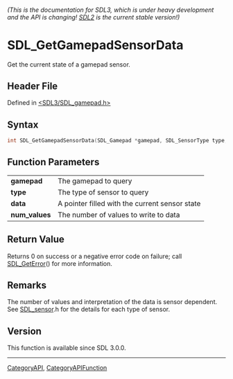###### (This is the documentation for SDL3, which is under heavy development and the API is changing! [SDL2](https://wiki.libsdl.org/SDL2/) is the current stable version!)
# SDL_GetGamepadSensorData

Get the current state of a gamepad sensor.

## Header File

Defined in [<SDL3/SDL_gamepad.h>](https://github.com/libsdl-org/SDL/blob/main/include/SDL3/SDL_gamepad.h)

## Syntax

```c
int SDL_GetGamepadSensorData(SDL_Gamepad *gamepad, SDL_SensorType type, float *data, int num_values);

```

## Function Parameters

|                    |                                                |
| ------------------ | ---------------------------------------------- |
| **gamepad**        | The gamepad to query                           |
| **type**           | The type of sensor to query                    |
| **data**           | A pointer filled with the current sensor state |
| **num_values**     | The number of values to write to data          |

## Return Value

Returns 0 on success or a negative error code on failure; call
[SDL_GetError](SDL_GetError)() for more information.

## Remarks

The number of values and interpretation of the data is sensor dependent.
See [SDL_sensor](SDL_sensor).h for the details for each type of sensor.

## Version

This function is available since SDL 3.0.0.

----
[CategoryAPI](CategoryAPI), [CategoryAPIFunction](CategoryAPIFunction)


